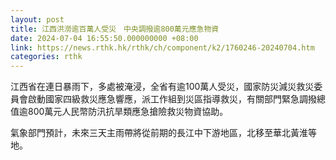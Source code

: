 ```yaml
---
layout: post
title: 江西洪澇逾百萬人受災　中央調撥逾800萬元應急物資
date: 2024-07-04 16:55:50.000000000 +08:00
link: https://news.rthk.hk/rthk/ch/component/k2/1760246-20240704.htm
categories: rthk
---
```


江西省在連日暴雨下，多處被淹浸，全省有逾100萬人受災，國家防災減災救災委員會啟動國家四級救災應急響應，派工作組到災區指導救災，有關部門緊急調撥總值逾800萬元人民幣防汛抗旱類應急搶險救災物資協助。

氣象部門預計，未來三天主雨帶將從前期的長江中下游地區，北移至華北黃淮等地。
